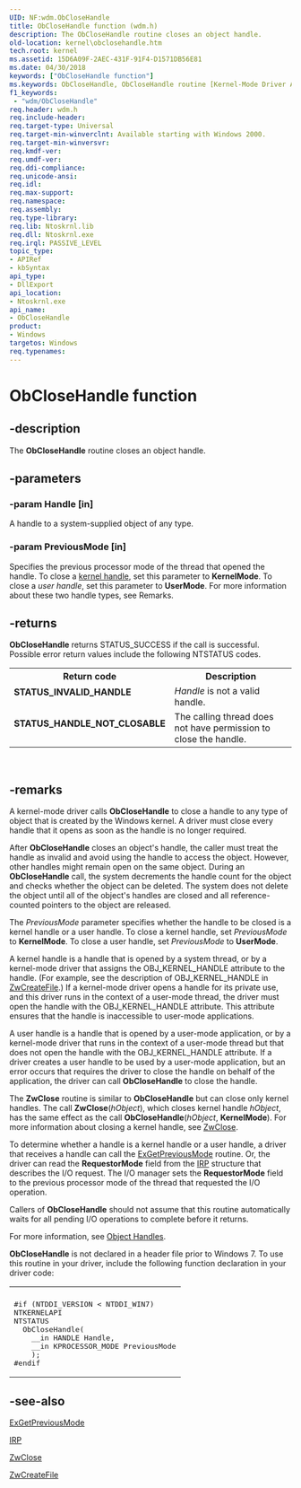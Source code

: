 ```yaml
---
UID: NF:wdm.ObCloseHandle
title: ObCloseHandle function (wdm.h)
description: The ObCloseHandle routine closes an object handle.
old-location: kernel\obclosehandle.htm
tech.root: kernel
ms.assetid: 15D6A09F-2AEC-431F-91F4-D1571DB56E81
ms.date: 04/30/2018
keywords: ["ObCloseHandle function"]
ms.keywords: ObCloseHandle, ObCloseHandle routine [Kernel-Mode Driver Architecture], kernel.obclosehandle, wdm/ObCloseHandle
f1_keywords:
 - "wdm/ObCloseHandle"
req.header: wdm.h
req.include-header: 
req.target-type: Universal
req.target-min-winverclnt: Available starting with Windows 2000.
req.target-min-winversvr: 
req.kmdf-ver: 
req.umdf-ver: 
req.ddi-compliance: 
req.unicode-ansi: 
req.idl: 
req.max-support: 
req.namespace: 
req.assembly: 
req.type-library: 
req.lib: Ntoskrnl.lib
req.dll: Ntoskrnl.exe
req.irql: PASSIVE_LEVEL
topic_type:
- APIRef
- kbSyntax
api_type:
- DllExport
api_location:
- Ntoskrnl.exe
api_name:
- ObCloseHandle
product:
- Windows
targetos: Windows
req.typenames: 
---
```


# ObCloseHandle function


## -description


The <b>ObCloseHandle</b> routine closes an object handle.


## -parameters




### -param Handle [in]

A handle to a system-supplied object of any type.


### -param PreviousMode [in]

Specifies the previous processor mode of the thread that opened the handle. To close a <a href="https://docs.microsoft.com/windows-hardware/drivers/">kernel handle</a>, set this parameter to <b>KernelMode</b>. To close a <i>user handle</i>, set this parameter to <b>UserMode</b>. For more information about these two handle types, see Remarks.


## -returns



<b>ObCloseHandle</b> returns STATUS_SUCCESS if the call is successful. Possible error return values include the following NTSTATUS codes.

<table>
<tr>
<th>Return code</th>
<th>Description</th>
</tr>
<tr>
<td width="40%">
<dl>
<dt><b>STATUS_INVALID_HANDLE</b></dt>
</dl>
</td>
<td width="60%">
<i>Handle</i> is not a valid handle.

</td>
</tr>
<tr>
<td width="40%">
<dl>
<dt><b>STATUS_HANDLE_NOT_CLOSABLE</b></dt>
</dl>
</td>
<td width="60%">
The calling thread does not have permission to close the handle.

</td>
</tr>
</table>
 




## -remarks



A kernel-mode driver calls <b>ObCloseHandle</b> to close a handle to any type of object that is created by the Windows kernel. A driver must close every handle that it opens as soon as the handle is no longer required.

After <b>ObCloseHandle</b> closes an object's handle, the caller must treat the handle as invalid and avoid using the handle to access the object. However, other handles might remain open on the same object. During an <b>ObCloseHandle</b> call, the system decrements the handle count for the object and checks whether the object can be deleted. The system does not delete the object until all of the object's handles are closed and all reference-counted pointers to the object are released.

The <i>PreviousMode</i> parameter specifies whether the handle to be closed is a kernel handle or a user handle. To close a kernel handle, set <i>PreviousMode</i> to <b>KernelMode</b>. To close a user handle, set <i>PreviousMode</i> to <b>UserMode</b>.

A kernel handle is a handle that is opened by a system thread, or by a kernel-mode driver that assigns the OBJ_KERNEL_HANDLE attribute to the handle. (For example, see the description of OBJ_KERNEL_HANDLE in <a href="https://docs.microsoft.com/windows-hardware/drivers/ddi/ntifs/nf-ntifs-ntcreatefile">ZwCreateFile</a>.) If a kernel-mode driver opens a handle for its private use, and this driver runs in the context of a user-mode thread, the driver must open the handle with the OBJ_KERNEL_HANDLE attribute. This attribute ensures that the handle is inaccessible to user-mode applications.

A user handle is a handle that is opened by a user-mode application, or by a kernel-mode driver that runs in the context of a user-mode thread but that does not open the handle with the OBJ_KERNEL_HANDLE attribute. If a driver creates a user handle to be used by a user-mode application, but an error occurs that requires the driver to close the handle on behalf of the application, the driver can call <b>ObCloseHandle</b> to close the handle.

The <b>ZwClose</b> routine is similar to <b>ObCloseHandle</b> but can close only kernel handles. The call <b>ZwClose</b>(<i>hObject</i>), which closes kernel handle <i>hObject</i>, has the same effect as the call <b>ObCloseHandle</b>(<i>hObject</i>, <b>KernelMode</b>). For more information about closing a kernel handle, see <a href="https://docs.microsoft.com/windows-hardware/drivers/ddi/ntifs/nf-ntifs-ntclose">ZwClose</a>.

To determine whether a handle is a kernel handle or a user handle,  a driver that receives a handle  can call the <a href="https://docs.microsoft.com/windows-hardware/drivers/ddi/wdm/nf-wdm-exgetpreviousmode">ExGetPreviousMode</a> routine. Or, the driver can read the <b>RequestorMode</b> field from the <a href="https://docs.microsoft.com/windows-hardware/drivers/ddi/wdm/ns-wdm-_irp">IRP</a> structure that describes the I/O request. The I/O manager sets the <b>RequestorMode</b> field to the previous processor mode of the thread that requested the I/O operation.

Callers of <b>ObCloseHandle</b> should not assume that this routine automatically waits for all pending I/O operations to complete before it returns.

For more information, see <a href="https://docs.microsoft.com/windows-hardware/drivers/kernel/object-handles">Object Handles</a>.

<b>ObCloseHandle</b> is not declared in a header file prior to Windows 7. To use this routine in your driver, include the following function declaration in your driver code:

<div class="code"><span codelanguage=""><table>
<tr>
<th></th>
</tr>
<tr>
<td>
<pre>#if (NTDDI_VERSION < NTDDI_WIN7)
NTKERNELAPI
NTSTATUS
  ObCloseHandle(
    __in HANDLE Handle,
    __in KPROCESSOR_MODE PreviousMode
    );
#endif</pre>
</td>
</tr>
</table></span></div>



## -see-also




<a href="https://docs.microsoft.com/windows-hardware/drivers/ddi/wdm/nf-wdm-exgetpreviousmode">ExGetPreviousMode</a>



<a href="https://docs.microsoft.com/windows-hardware/drivers/ddi/wdm/ns-wdm-_irp">IRP</a>



<a href="https://docs.microsoft.com/windows-hardware/drivers/ddi/ntifs/nf-ntifs-ntclose">ZwClose</a>



<a href="https://docs.microsoft.com/windows-hardware/drivers/ddi/ntifs/nf-ntifs-ntcreatefile">ZwCreateFile</a>
 

 

